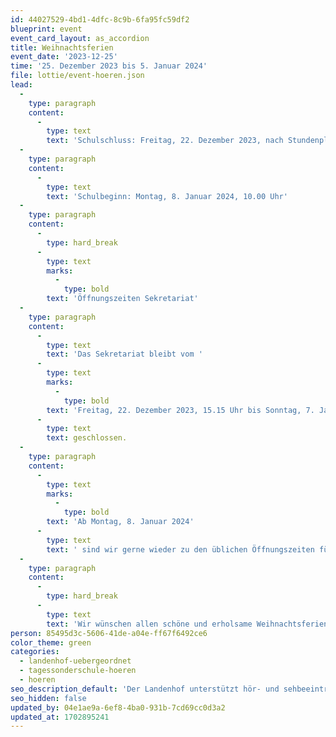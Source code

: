 ```yaml
---
id: 44027529-4bd1-4dfc-8c9b-6fa95fc59df2
blueprint: event
event_card_layout: as_accordion
title: Weihnachtsferien
event_date: '2023-12-25'
time: '25. Dezember 2023 bis 5. Januar 2024'
file: lottie/event-hoeren.json
lead:
  -
    type: paragraph
    content:
      -
        type: text
        text: 'Schulschluss: Freitag, 22. Dezember 2023, nach Stundenplan, spätestens um 15.00 Uhr'
  -
    type: paragraph
    content:
      -
        type: text
        text: 'Schulbeginn: Montag, 8. Januar 2024, 10.00 Uhr'
  -
    type: paragraph
    content:
      -
        type: hard_break
      -
        type: text
        marks:
          -
            type: bold
        text: 'Öffnungszeiten Sekretariat'
  -
    type: paragraph
    content:
      -
        type: text
        text: 'Das Sekretariat bleibt vom '
      -
        type: text
        marks:
          -
            type: bold
        text: 'Freitag, 22. Dezember 2023, 15.15 Uhr bis Sonntag, 7. Januar 2024 '
      -
        type: text
        text: geschlossen.
  -
    type: paragraph
    content:
      -
        type: text
        marks:
          -
            type: bold
        text: 'Ab Montag, 8. Januar 2024'
      -
        type: text
        text: ' sind wir gerne wieder zu den üblichen Öffnungszeiten für Sie da.'
  -
    type: paragraph
    content:
      -
        type: hard_break
      -
        type: text
        text: 'Wir wünschen allen schöne und erholsame Weihnachtsferien!'
person: 85495d3c-5606-41de-a04e-ff67f6492ce6
color_theme: green
categories:
  - landenhof-uebergeordnet
  - tagessonderschule-hoeren
  - hoeren
seo_description_default: 'Der Landenhof unterstützt hör- und sehbeeinträchtigte Kinder & Jugendliche in ihrem selbstbestimmten Leben durch Förderung ihrer Fähigkeiten & Entwicklung'
seo_hidden: false
updated_by: 04e1ae9a-6ef8-4ba0-931b-7cd69cc0d3a2
updated_at: 1702895241
---
```

